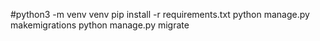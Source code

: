 #python3 -m venv venv
pip install -r requirements.txt
python manage.py makemigrations
python manage.py migrate

